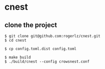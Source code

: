 # cnest

## clone the project

```
$ git clone git@github.com:rogerlz/cnest.git
$ cd cnest

$ cp config.toml.dist config.toml

$ make build
$ ./build/cnest --config crowsnest.conf
```
